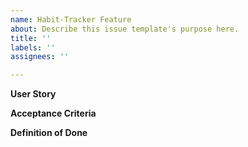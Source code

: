 ```yaml
---
name: Habit-Tracker Feature
about: Describe this issue template's purpose here.
title: ''
labels: ''
assignees: ''

---
```


**User Story**

**Acceptance Criteria**

**Definition of Done**
